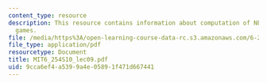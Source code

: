```yaml
---
content_type: resource
description: This resource contains information about computation of NE in finite
  games.
file: /media/https%3A/open-learning-course-data-rc.s3.amazonaws.com/6-254-game-theory-with-engineering-applications-spring-2010/9cca6ef4a5399a4e05891f471d667441_MIT6_254S10_lec09.pdf
file_type: application/pdf
resourcetype: Document
title: MIT6_254S10_lec09.pdf
uid: 9cca6ef4-a539-9a4e-0589-1f471d667441
---
```

